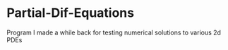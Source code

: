# Partial-Dif-Equations

Program I made a while back for testing numerical solutions to various 2d PDEs

